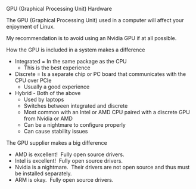 GPU (Graphical Processing Unit) Hardware

The GPU (Graphical Processing Unit) used in a computer will affect your enjoyment of Linux.

My recommendation is to avoid using an Nvidia GPU if at all possible.

How the GPU is included in a system makes a difference 

- Integrated = In the same package as the CPU
    - This is the best experience
- Discrete = Is a separate chip or PC board that communicates with the CPU over PCIe
    - Usually a good experience
- Hybrid - Both of the above
    - Used by laptops
    - Switches between integrated and discrete
    - Most common with an Intel or AMD CPU paired with a discrete GPU from Nvidia or AMD
    - Can be a nightmare to configure properly
    - Can cause stability issues

The GPU supplier makes a big difference

- AMD is excellent!  Fully open source drivers.
- Intel is excellent!  Fully open source drivers.
- Nvidia is a nightmare.  Their drivers are not open source and thus must be installed separately.
- ARM is okay.  Fully open source drivers.